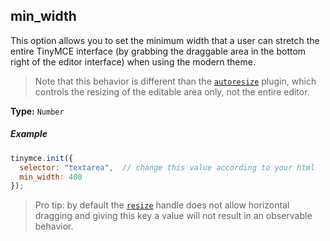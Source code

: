 ## min_width

This option allows you to set the minimum width that a user can stretch the entire TinyMCE interface (by grabbing the draggable area in the bottom right of the editor interface) when using the modern theme.

> Note that this behavior is different than the [`autoresize`](/plugins/autoresize) plugin, which controls the resizing of the editable area only, not the entire editor.

**Type:** `Number`

##### Example

```js
tinymce.init({
  selector: "textarea",  // change this value according to your html
  min_width: 400
});
```

> Pro tip: by default the [`resize`](#resize) handle does not allow horizontal dragging and giving this key a value will not result in an observable behavior.

